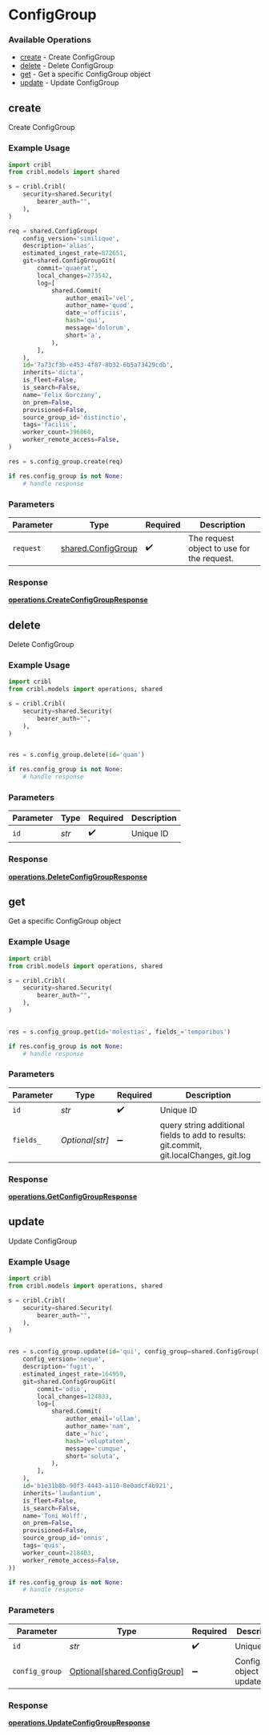 # ConfigGroup

### Available Operations

* [create](#create) - Create ConfigGroup
* [delete](#delete) - Delete ConfigGroup
* [get](#get) - Get a specific ConfigGroup object
* [update](#update) - Update ConfigGroup

## create

Create ConfigGroup

### Example Usage

```python
import cribl
from cribl.models import shared

s = cribl.Cribl(
    security=shared.Security(
        bearer_auth="",
    ),
)

req = shared.ConfigGroup(
    config_version='similique',
    description='alias',
    estimated_ingest_rate=872651,
    git=shared.ConfigGroupGit(
        commit='quaerat',
        local_changes=273542,
        log=[
            shared.Commit(
                author_email='vel',
                author_name='quod',
                date_='officiis',
                hash='qui',
                message='dolorum',
                short='a',
            ),
        ],
    ),
    id='7a73cf3b-e453-4f87-8b32-6b5a73429cdb',
    inherits='dicta',
    is_fleet=False,
    is_search=False,
    name='Felix Gorczany',
    on_prem=False,
    provisioned=False,
    source_group_id='distinctio',
    tags='facilis',
    worker_count=396060,
    worker_remote_access=False,
)

res = s.config_group.create(req)

if res.config_group is not None:
    # handle response
```

### Parameters

| Parameter                                                | Type                                                     | Required                                                 | Description                                              |
| -------------------------------------------------------- | -------------------------------------------------------- | -------------------------------------------------------- | -------------------------------------------------------- |
| `request`                                                | [shared.ConfigGroup](../../models/shared/configgroup.md) | :heavy_check_mark:                                       | The request object to use for the request.               |


### Response

**[operations.CreateConfigGroupResponse](../../models/operations/createconfiggroupresponse.md)**


## delete

Delete ConfigGroup

### Example Usage

```python
import cribl
from cribl.models import operations, shared

s = cribl.Cribl(
    security=shared.Security(
        bearer_auth="",
    ),
)


res = s.config_group.delete(id='quam')

if res.config_group is not None:
    # handle response
```

### Parameters

| Parameter          | Type               | Required           | Description        |
| ------------------ | ------------------ | ------------------ | ------------------ |
| `id`               | *str*              | :heavy_check_mark: | Unique ID          |


### Response

**[operations.DeleteConfigGroupResponse](../../models/operations/deleteconfiggroupresponse.md)**


## get

Get a specific ConfigGroup object

### Example Usage

```python
import cribl
from cribl.models import operations, shared

s = cribl.Cribl(
    security=shared.Security(
        bearer_auth="",
    ),
)


res = s.config_group.get(id='molestias', fields_='temporibus')

if res.config_group is not None:
    # handle response
```

### Parameters

| Parameter                                                                               | Type                                                                                    | Required                                                                                | Description                                                                             |
| --------------------------------------------------------------------------------------- | --------------------------------------------------------------------------------------- | --------------------------------------------------------------------------------------- | --------------------------------------------------------------------------------------- |
| `id`                                                                                    | *str*                                                                                   | :heavy_check_mark:                                                                      | Unique ID                                                                               |
| `fields_`                                                                               | *Optional[str]*                                                                         | :heavy_minus_sign:                                                                      | query string additional fields to add to results: git.commit, git.localChanges, git.log |


### Response

**[operations.GetConfigGroupResponse](../../models/operations/getconfiggroupresponse.md)**


## update

Update ConfigGroup

### Example Usage

```python
import cribl
from cribl.models import operations, shared

s = cribl.Cribl(
    security=shared.Security(
        bearer_auth="",
    ),
)


res = s.config_group.update(id='qui', config_group=shared.ConfigGroup(
    config_version='neque',
    description='fugit',
    estimated_ingest_rate=164959,
    git=shared.ConfigGroupGit(
        commit='odio',
        local_changes=124833,
        log=[
            shared.Commit(
                author_email='ullam',
                author_name='nam',
                date_='hic',
                hash='voluptatem',
                message='cumque',
                short='soluta',
            ),
        ],
    ),
    id='b1e31b8b-90f3-4443-a110-8e0adcf4b921',
    inherits='laudantium',
    is_fleet=False,
    is_search=False,
    name='Toni Wolff',
    on_prem=False,
    provisioned=False,
    source_group_id='omnis',
    tags='quis',
    worker_count=218403,
    worker_remote_access=False,
))

if res.config_group is not None:
    # handle response
```

### Parameters

| Parameter                                                          | Type                                                               | Required                                                           | Description                                                        |
| ------------------------------------------------------------------ | ------------------------------------------------------------------ | ------------------------------------------------------------------ | ------------------------------------------------------------------ |
| `id`                                                               | *str*                                                              | :heavy_check_mark:                                                 | Unique ID                                                          |
| `config_group`                                                     | [Optional[shared.ConfigGroup]](../../models/shared/configgroup.md) | :heavy_minus_sign:                                                 | ConfigGroup object to be updated                                   |


### Response

**[operations.UpdateConfigGroupResponse](../../models/operations/updateconfiggroupresponse.md)**

